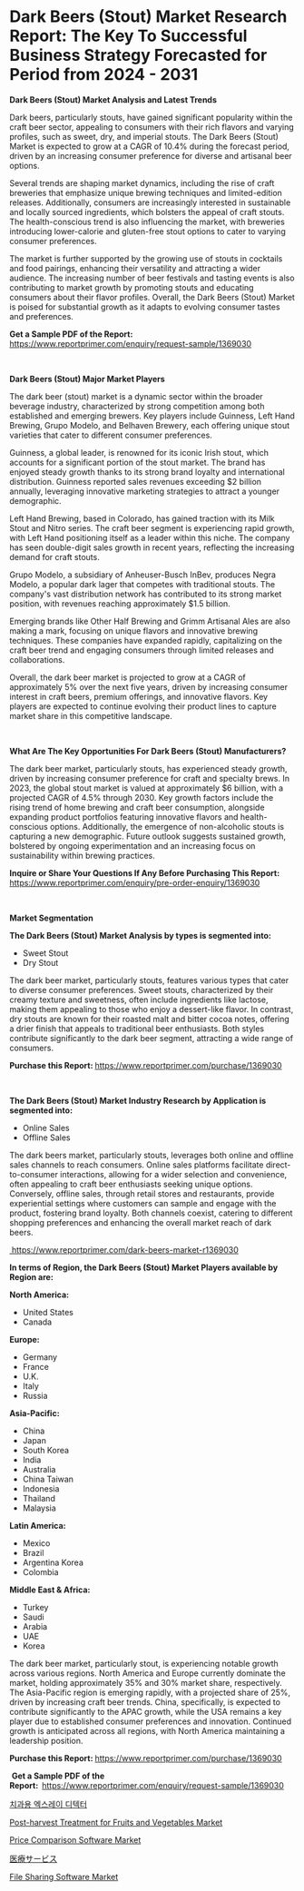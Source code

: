 <p><h1>Dark Beers (Stout) Market Research Report: The Key To Successful Business Strategy Forecasted for Period from 2024 - 2031</h1></p><p><strong>Dark Beers (Stout) Market Analysis and Latest Trends</strong></p>
<p><p>Dark beers, particularly stouts, have gained significant popularity within the craft beer sector, appealing to consumers with their rich flavors and varying profiles, such as sweet, dry, and imperial stouts. The Dark Beers (Stout) Market is expected to grow at a CAGR of 10.4% during the forecast period, driven by an increasing consumer preference for diverse and artisanal beer options.</p><p>Several trends are shaping market dynamics, including the rise of craft breweries that emphasize unique brewing techniques and limited-edition releases. Additionally, consumers are increasingly interested in sustainable and locally sourced ingredients, which bolsters the appeal of craft stouts. The health-conscious trend is also influencing the market, with breweries introducing lower-calorie and gluten-free stout options to cater to varying consumer preferences.</p><p>The market is further supported by the growing use of stouts in cocktails and food pairings, enhancing their versatility and attracting a wider audience. The increasing number of beer festivals and tasting events is also contributing to market growth by promoting stouts and educating consumers about their flavor profiles. Overall, the Dark Beers (Stout) Market is poised for substantial growth as it adapts to evolving consumer tastes and preferences.</p></p>
<p><strong>Get a Sample PDF of the Report:&nbsp;</strong> <a href="https://www.reportprimer.com/enquiry/request-sample/1369030">https://www.reportprimer.com/enquiry/request-sample/1369030</a></p>
<p>&nbsp;</p>
<p><strong>Dark Beers (Stout) Major Market Players</strong></p>
<p><p>The dark beer (stout) market is a dynamic sector within the broader beverage industry, characterized by strong competition among both established and emerging brewers. Key players include Guinness, Left Hand Brewing, Grupo Modelo, and Belhaven Brewery, each offering unique stout varieties that cater to different consumer preferences.</p><p>Guinness, a global leader, is renowned for its iconic Irish stout, which accounts for a significant portion of the stout market. The brand has enjoyed steady growth thanks to its strong brand loyalty and international distribution. Guinness reported sales revenues exceeding $2 billion annually, leveraging innovative marketing strategies to attract a younger demographic.</p><p>Left Hand Brewing, based in Colorado, has gained traction with its Milk Stout and Nitro series. The craft beer segment is experiencing rapid growth, with Left Hand positioning itself as a leader within this niche. The company has seen double-digit sales growth in recent years, reflecting the increasing demand for craft stouts.</p><p>Grupo Modelo, a subsidiary of Anheuser-Busch InBev, produces Negra Modelo, a popular dark lager that competes with traditional stouts. The company's vast distribution network has contributed to its strong market position, with revenues reaching approximately $1.5 billion.</p><p>Emerging brands like Other Half Brewing and Grimm Artisanal Ales are also making a mark, focusing on unique flavors and innovative brewing techniques. These companies have expanded rapidly, capitalizing on the craft beer trend and engaging consumers through limited releases and collaborations.</p><p>Overall, the dark beer market is projected to grow at a CAGR of approximately 5% over the next five years, driven by increasing consumer interest in craft beers, premium offerings, and innovative flavors. Key players are expected to continue evolving their product lines to capture market share in this competitive landscape.</p></p>
<p>&nbsp;</p>
<p><strong>What Are The Key Opportunities For Dark Beers (Stout) Manufacturers?</strong></p>
<p><p>The dark beer market, particularly stouts, has experienced steady growth, driven by increasing consumer preference for craft and specialty brews. In 2023, the global stout market is valued at approximately $6 billion, with a projected CAGR of 4.5% through 2030. Key growth factors include the rising trend of home brewing and craft beer consumption, alongside expanding product portfolios featuring innovative flavors and health-conscious options. Additionally, the emergence of non-alcoholic stouts is capturing a new demographic. Future outlook suggests sustained growth, bolstered by ongoing experimentation and an increasing focus on sustainability within brewing practices.</p></p>
<p><strong>Inquire or Share Your Questions If Any Before Purchasing This Report:</strong> <a href="https://www.reportprimer.com/enquiry/pre-order-enquiry/1369030">https://www.reportprimer.com/enquiry/pre-order-enquiry/1369030</a></p>
<p>&nbsp;</p>
<p><strong>Market Segmentation</strong></p>
<p><strong>The Dark Beers (Stout) Market Analysis by types is segmented into:</strong></p>
<p><ul><li>Sweet Stout</li><li>Dry Stout</li></ul></p>
<p><p>The dark beer market, particularly stouts, features various types that cater to diverse consumer preferences. Sweet stouts, characterized by their creamy texture and sweetness, often include ingredients like lactose, making them appealing to those who enjoy a dessert-like flavor. In contrast, dry stouts are known for their roasted malt and bitter cocoa notes, offering a drier finish that appeals to traditional beer enthusiasts. Both styles contribute significantly to the dark beer segment, attracting a wide range of consumers.</p></p>
<p><strong>Purchase this Report:&nbsp;</strong><a href="https://www.reportprimer.com/purchase/1369030">https://www.reportprimer.com/purchase/1369030</a></p>
<p>&nbsp;</p>
<p><strong>The Dark Beers (Stout) Market Industry Research by Application is segmented into:</strong></p>
<p><ul><li>Online Sales</li><li>Offline Sales</li></ul></p>
<p><p>The dark beers market, particularly stouts, leverages both online and offline sales channels to reach consumers. Online sales platforms facilitate direct-to-consumer interactions, allowing for a wider selection and convenience, often appealing to craft beer enthusiasts seeking unique options. Conversely, offline sales, through retail stores and restaurants, provide experiential settings where customers can sample and engage with the product, fostering brand loyalty. Both channels coexist, catering to different shopping preferences and enhancing the overall market reach of dark beers.</p></p>
<p><a href="https://www.reportprimer.com/dark-beers-market-r1369030">&nbsp;https://www.reportprimer.com/dark-beers-market-r1369030</a></p>
<p><strong>In terms of Region, the Dark Beers (Stout) Market Players available by Region are:</strong></p>
<p>
    <p> <strong> North America: </strong>
        <ul>
            <li>United States</li>
            <li>Canada</li>
        </ul>
        </p> 
    <p> <strong> Europe: </strong>
        <ul>
            <li>Germany</li>
            <li>France</li>
            <li>U.K.</li>
            <li>Italy</li>
            <li>Russia</li>
        </ul>
        </p> 
    <p> <strong> Asia-Pacific: </strong>
        <ul>
            <li>China</li>
            <li>Japan</li>
            <li>South Korea</li>
            <li>India</li>
            <li>Australia</li>
            <li>China Taiwan</li>
            <li>Indonesia</li>
            <li>Thailand</li>
            <li>Malaysia</li>
        </ul>
        </p> 
    <p> <strong> Latin America: </strong>
        <ul>
            <li>Mexico</li>
            <li>Brazil</li>
            <li>Argentina Korea</li>
            <li>Colombia</li>
        </ul>
        </p> 
    <p> <strong> Middle East & Africa: </strong>
        <ul>
            <li>Turkey</li>
            <li>Saudi</li>
            <li>Arabia</li>
            <li>UAE</li>
            <li>Korea</li>
        </ul>
    </p>
    </p>
<p><p>The dark beer market, particularly stout, is experiencing notable growth across various regions. North America and Europe currently dominate the market, holding approximately 35% and 30% market share, respectively. The Asia-Pacific region is emerging rapidly, with a projected share of 25%, driven by increasing craft beer trends. China, specifically, is expected to contribute significantly to the APAC growth, while the USA remains a key player due to established consumer preferences and innovation. Continued growth is anticipated across all regions, with North America maintaining a leadership position.</p></p>
<p><strong>Purchase this Report: </strong><a href="https://www.reportprimer.com/purchase/1369030">https://www.reportprimer.com/purchase/1369030</a></p>
<p>&nbsp;<strong>Get a Sample PDF of the Report:&nbsp;&nbsp;</strong><a href="https://www.reportprimer.com/enquiry/request-sample/1369030">https://www.reportprimer.com/enquiry/request-sample/1369030</a></p>
<p><strong></strong></p>
<p><p><a href="https://medium.com/@nykefletcher/%EC%B9%98%EA%B3%BC-%EC%97%91%EC%8A%A4%EB%A0%88%EC%9D%B4-%ED%83%90%EC%A7%80%EA%B8%B0-%EC%8B%9C%EC%9E%A5-%EC%97%B0%EA%B5%AC-%EB%B3%B4%EA%B3%A0%EC%84%9C-2024-2031%EB%85%84-%EB%8F%99%EC%95%88-11-3-%EC%9D%98-%EC%95%88%EC%A0%95%EC%A0%81%EC%9D%B8-%EC%97%B0%ED%8F%89%EA%B7%A0-%EC%84%B1%EC%9E%A5%EB%A5%A0-cagr-%EC%9D%84-%EB%B0%94%ED%83%95%EC%9C%BC%EB%A1%9C-%ED%95%9C-%EC%8B%9C%EC%9E%A5-%EC%98%88%EC%B8%A1-%EB%B0%8F-%EC%84%B1%EC%9E%A5-%EC%A0%84%EB%A7%9D-789726a39291">치과용 엑스레이 디텍터</a></p><p><a href="https://issuu.com/reportprime-2/docs/post-harvest-treatment-for-fruits-a_6063af5c62bfb2">Post-harvest Treatment for Fruits and Vegetables Market</a></p><p><a href="https://www.linkedin.com/pulse/price-comparison-software-industry-forecast-market-shifts-strategic-nfe4f?trackingId=ovYzghkeTiW%2BuUSX%2BtVMow%3D%3D">Price Comparison Software Market</a></p><p><a href="https://medium.com/@ismaelblick2023/%E3%83%A2%E3%83%90%E3%82%A4%E3%83%AB%E3%83%98%E3%83%AB%E3%82%B9-mhealth-%E3%82%B5%E3%83%BC%E3%83%93%E3%82%B9%E3%81%AE%E6%9C%AA%E6%9D%A5%E3%81%AB%E5%BD%B1%E9%9F%BF%E3%82%92%E4%B8%8E%E3%81%88%E3%82%8B%E8%A6%81%E5%9B%A0%E3%81%AF%E4%BD%95%E3%81%A7%E3%81%99%E3%81%8B-2024%E5%B9%B4%E3%81%8B%E3%82%892031%E5%B9%B4%E3%81%AB%E3%81%8B%E3%81%91%E3%81%A6%E3%81%AE%E5%B8%82%E5%A0%B4%E3%81%AE%E6%B4%9E%E5%AF%9F%E3%81%A8%E6%88%90%E9%95%B7%E4%BA%88%E6%B8%AC-85e77aef6c3c?postPublishedType=repub">医療サービス</a></p><p><a href="https://www.linkedin.com/pulse/global-perspectives-file-sharing-software-market-trends-challenges-xzsrf?trackingId=4F2U7nCzSqa3ChITgozU%2Bw%3D%3D">File Sharing Software Market</a></p></p>